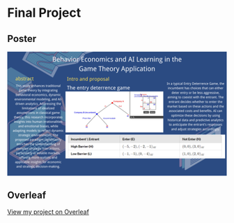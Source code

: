 # Final Project
## Poster
![Research Poster](ECON206%20Final%20poster.png)

## Overleaf 
[View my project on Overleaf](https://www.overleaf.com/read/dnnvtwbsyxgg#6b028e)
